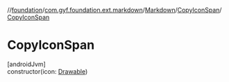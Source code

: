 //[foundation](../../../../index.md)/[com.gyf.foundation.ext.markdown](../../index.md)/[Markdown](../index.md)/[CopyIconSpan](index.md)/[CopyIconSpan](-copy-icon-span.md)

# CopyIconSpan

[androidJvm]\
constructor(icon: [Drawable](https://developer.android.com/reference/kotlin/android/graphics/drawable/Drawable.html))